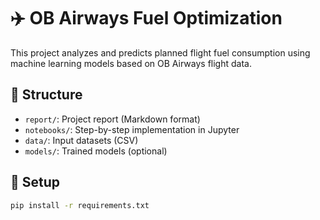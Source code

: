 # ✈️ OB Airways Fuel Optimization

This project analyzes and predicts planned flight fuel consumption using machine learning models based on OB Airways flight data.

## 📂 Structure
- `report/`: Project report (Markdown format)
- `notebooks/`: Step-by-step implementation in Jupyter
- `data/`: Input datasets (CSV)
- `models/`: Trained models (optional)

## 🔧 Setup
```bash
pip install -r requirements.txt
